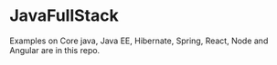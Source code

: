 # JavaFullStack
Examples on Core java, Java EE, Hibernate, Spring, React, Node and Angular are in this repo. 
